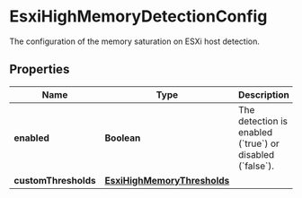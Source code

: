 

# EsxiHighMemoryDetectionConfig

The configuration of the memory saturation on ESXi host detection.

## Properties

| Name | Type | Description | Notes |
|------------ | ------------- | ------------- | -------------|
|**enabled** | **Boolean** | The detection is enabled (&#x60;true&#x60;) or disabled (&#x60;false&#x60;). |  |
|**customThresholds** | [**EsxiHighMemoryThresholds**](EsxiHighMemoryThresholds.md) |  |  [optional] |



